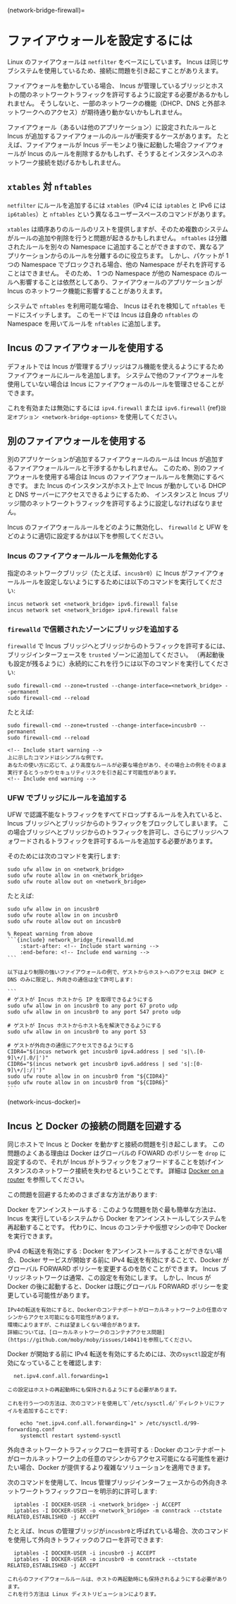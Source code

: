 (network-bridge-firewall)=
# ファイアウォールを設定するには

Linux のファイアウォールは `netfilter` をベースにしています。
Incus は同じサブシステムを使用しているため、接続に問題を引き起こすことがありえます。

ファイアウォールを動かしている場合、 Incus が管理しているブリッジとホストの間のネットワークトラフィックを許可するように設定する必要があるかもしれません。
そうしないと、一部のネットワークの機能（DHCP、DNS と外部ネットワークへのアクセス）が期待通り動かないかもしれません。

ファイアウォール（あるいは他のアプリケーション）に設定されたルールと Incus が追加するファイアウォールのルールが衝突するケースがあります。
たとえば、ファイアウォールが Incus デーモンより後に起動した場合ファイアウォールが Incus のルールを削除するかもしれず、そうするとインスタンスへのネットワーク接続を妨げるかもしれません。

## `xtables` 対 `nftables`

`netfilter` にルールを追加するには `xtables`（IPv4 には `iptables` と IPv6 には `ip6tables`）と `nftables` という異なるユーザースペースのコマンドがあります。

`xtables` は順序ありのルールのリストを提供しますが、そのため複数のシステムがルールの追加や削除を行うと問題が起きるかもしれません。
`nftables` は分離されたルールを別々の Namespace に追加することができますので、異なるアプリケーションからのルールを分離するのに役立ちます。
しかし、パケットが 1 つの Namespace でブロックされる場合、他の Namespace がそれを許可することはできません。
そのため、 1 つの Namespace が他の Namespace のルールへ影響することは依然としてあり、ファイアウォールのアプリケーションが Incus のネットワーク機能に影響することがありえます。

システムで `nftables` を利用可能な場合、 Incus はそれを検知して `nftables` モードにスイッチします。
このモードでは Incus は自身の `nftables` の Namespace を用いてルールを `nftables` に追加します。

## Incus のファイアウォールを使用する

デフォルトでは Incus が管理するブリッジはフル機能を使えるようにするためファイアウォールにルールを追加します。
システムで他のファイアウォールを使用していない場合は Incus にファイアウォールのルールを管理させることができます。

これを有効または無効にするには `ipv4.firewall` または `ipv6.firewall` {ref}`設定オプション <network-bridge-options>` を使用してください。

## 別のファイアウォールを使用する

別のアプリケーションが追加するファイアウォールのルールは Incus が追加するファイアウォールルールと干渉するかもしれません。
このため、別のファイアウォールを使用する場合は Incus のファイアウォールルールを無効にするべきです。
また Incus のインスタンスがホスト上で Incus が動かしている DHCP と DNS サーバーにアクセスできるようにするため、
インスタンスと Incus ブリッジ間のネットワークトラフィックを許可するように設定しなければなりません。

Incus のファイアウォールルールをどのように無効化し、 `firewalld` と UFW をどのように適切に設定するかは以下を参照してください。

### Incus のファイアウォールルールを無効化する

指定のネットワークブリッジ（たとえば、`incusbr0`）に Incus がファイアウォールルールを設定しないようにするためには以下のコマンドを実行してください:

    incus network set <network_bridge> ipv6.firewall false
    incus network set <network_bridge> ipv4.firewall false

### `firewalld` で信頼されたゾーンにブリッジを追加する

`firewalld` で Incus ブリッジへとブリッジからのトラフィックを許可するには、ブリッジインターフェースを `trusted` ゾーンに追加してください。
（再起動後も設定が残るように）永続的にこれを行うには以下のコマンドを実行してください:

    sudo firewall-cmd --zone=trusted --change-interface=<network_bridge> --permanent
    sudo firewall-cmd --reload

たとえば:

    sudo firewall-cmd --zone=trusted --change-interface=incusbr0 --permanent
    sudo firewall-cmd --reload

```{warning}
<!-- Include start warning -->
上に示したコマンドはシンプルな例です。
あなたの使い方に応じて、より高度なルールが必要な場合があり、その場合上の例をそのまま実行するとうっかりセキュリティリスクを引き起こす可能性があります。
<!-- Include end warning -->
```

### UFW でブリッジにルールを追加する

UFW で認識不能なトラフィックをすべてドロップするルールを入れていると、 Incus ブリッジへとブリッジからのトラフィックをブロックしてしまいます。
この場合ブリッジへとブリッジからのトラフィックを許可し、さらにブリッジへフォワードされるトラフィックを許可するルールを追加する必要があります。

そのためには次のコマンドを実行します:

    sudo ufw allow in on <network_bridge>
    sudo ufw route allow in on <network_bridge>
    sudo ufw route allow out on <network_bridge>

たとえば:

    sudo ufw allow in on incusbr0
    sudo ufw route allow in on incusbr0
    sudo ufw route allow out on incusbr0

````{warning}
% Repeat warning from above
```{include} network_bridge_firewalld.md
    :start-after: <!-- Include start warning -->
    :end-before: <!-- Include end warning -->
```

以下はより制限の強いファイアウォールの例で、ゲストからホストへのアクセスは DHCP と DNS のみに限定し、外向きの通信は全て許可します:

```
# ゲストが Incus ホストから IP を取得できるようにする
sudo ufw allow in on incusbr0 to any port 67 proto udp
sudo ufw allow in on incusbr0 to any port 547 proto udp

# ゲストが Incus ホストからホスト名を解決できるようにする
sudo ufw allow in on incusbr0 to any port 53

# ゲストが外向きの通信にアクセスできるようにする
CIDR4="$(incus network get incusbr0 ipv4.address | sed 's|\.[0-9]\+/|.0/|')"
CIDR6="$(incus network get incusbr0 ipv6.address | sed 's|:[0-9]\+/|:/|')"
sudo ufw route allow in on incusbr0 from "${CIDR4}"
sudo ufw route allow in on incusbr0 from "${CIDR6}"
```
````

(network-incus-docker)=
## Incus と Docker の接続の問題を回避する

同じホストで Incus と Docker を動かすと接続の問題を引き起こします。
この問題のよくある理由は Docker はグローバルの FOWARD のポリシーを `drop` に設定するので、それが Incus がトラフィックをフォワードすることを妨げインスタンスのネットワーク接続を失わせるということです。
詳細は [Docker on a router](https://docs.docker.com/engine/network/packet-filtering-firewalls/#docker-on-a-router) を参照してください。

この問題を回避するためのさまざまな方法があります:

Docker をアンインストールする
: このような問題を防ぐ最も簡単な方法は、Incus を実行しているシステムから Docker をアンインストールしてシステムを再起動することです。
  代わりに、Incus のコンテナや仮想マシンの中で Docker を実行できます。

IPv4 の転送を有効にする
: Docker をアンインストールすることができない場合、Docker サービスが開始する前に IPv4 転送を有効にすることで、Docker がグローバル FORWARD ポリシーを変更するのを防ぐことができます。
  Incus ブリッジネットワークは通常、この設定を有効にします。
  しかし、Incus が Docker の後に起動すると、Docker は既にグローバル FORWARD ポリシーを変更している可能性があります。

  ```{warning}
  IPv4の転送を有効にすると、Dockerのコンテナポートがローカルネットワーク上の任意のマシンからアクセス可能になる可能性があります。
  環境によりますが、これは望ましくない場合があります。
  詳細については、[ローカルネットワークのコンテナアクセス問題](https://github.com/moby/moby/issues/14041)を参照してください。
  ```

  Docker が開始する前に IPv4 転送を有効にするためには、次の`sysctl`設定が有効になっていることを確認します:

      net.ipv4.conf.all.forwarding=1

  ```{important}
  この設定はホストの再起動時にも保持されるようにする必要があります。

  これを行う一つの方法は、次のコマンドを使用して`/etc/sysctl.d/`ディレクトリにファイルを追加することです:

      echo "net.ipv4.conf.all.forwarding=1" > /etc/sysctl.d/99-forwarding.conf
      systemctl restart systemd-sysctl

  ```

外向きネットワークトラフィックフローを許可する
: Docker のコンテナポートがローカルネットワーク上の任意のマシンからアクセス可能になる可能性を避けたい場合、Docker が提供するより複雑なソリューションを適用できます。

  次のコマンドを使用して、Incus 管理ブリッジインターフェースからの外向きネットワークトラフィックフローを明示的に許可します:

      iptables -I DOCKER-USER -i <network_bridge> -j ACCEPT
      iptables -I DOCKER-USER -o <network_bridge> -m conntrack --ctstate RELATED,ESTABLISHED -j ACCEPT

  たとえば、Incus の管理ブリッジが`incusbr0`と呼ばれている場合、次のコマンドを使用して外向きトラフィックのフローを許可できます:

      iptables -I DOCKER-USER -i incusbr0 -j ACCEPT
      iptables -I DOCKER-USER -o incusbr0 -m conntrack --ctstate RELATED,ESTABLISHED -j ACCEPT

  ```{important}
  これらのファイアウォールルールは、ホストの再起動時にも保持されるようにする必要があります。
  これを行う方法は Linux ディストリビューションによります。
  ```
